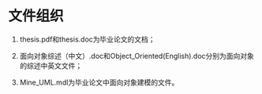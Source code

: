 # 文件组织

1. thesis.pdf和thesis.doc为毕业论文的文档；

2. 面向对象综述（中文）.doc和Object_Oriented(English).doc分别为面向对象的综述中英文文件；

3. Mine_UML.mdl为毕业论文中面向对象建模的文件。
